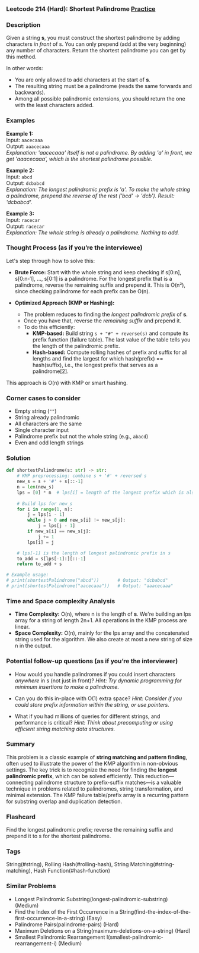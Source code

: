 ### Leetcode 214 (Hard): Shortest Palindrome [Practice](https://leetcode.com/problems/shortest-palindrome)

### Description  
Given a string **s**, you must construct the shortest palindrome by adding characters *in front* of s. You can only prepend (add at the very beginning) any number of characters. Return the shortest palindrome you can get by this method.

In other words:  
- You are only allowed to add characters at the start of **s**.
- The resulting string must be a palindrome (reads the same forwards and backwards).
- Among all possible palindromic extensions, you should return the one with the least characters added.

### Examples  

**Example 1:**  
Input: `aacecaaa`  
Output: `aaacecaaa`  
*Explanation: 'aacecaaa' itself is not a palindrome. By adding 'a' in front, we get 'aaacecaaa', which is the shortest palindrome possible.*

**Example 2:**  
Input: `abcd`  
Output: `dcbabcd`  
*Explanation: The longest palindromic prefix is 'a'. To make the whole string a palindrome, prepend the reverse of the rest ('bcd' → 'dcb'). Result: 'dcbabcd'.*

**Example 3:**  
Input: `racecar`  
Output: `racecar`  
*Explanation: The whole string is already a palindrome. Nothing to add.*

### Thought Process (as if you’re the interviewee)  
Let's step through how to solve this:

- **Brute Force:** Start with the whole string and keep checking if s[0:n], s[0:n-1], ..., s[0:1] is a palindrome. For the longest prefix that is a palindrome, reverse the remaining suffix and prepend it. This is O(n²), since checking palindrome for each prefix can be O(n).

- **Optimized Approach (KMP or Hashing):**
  - The problem reduces to finding the *longest palindromic prefix* of **s**.
  - Once you have that, reverse the *remaining suffix* and prepend it.
  - To do this efficiently:
      - **KMP-based:** Build string `s + "#" + reverse(s)` and compute its prefix function (failure table). The last value of the table tells you the length of the palindromic prefix.
      - **Hash-based:** Compute rolling hashes of prefix and suffix for all lengths and find the largest for which hash(prefix) == hash(suffix), i.e., the longest prefix that serves as a palindrome[2].

This approach is O(n) with KMP or smart hashing.

### Corner cases to consider  
- Empty string (`""`)
- String already palindromic
- All characters are the same
- Single character input
- Palindrome prefix but not the whole string (e.g., `abacd`)
- Even and odd length strings

### Solution

```python
def shortestPalindrome(s: str) -> str:
    # KMP preprocessing: combine s + '#' + reversed s
    new_s = s + '#' + s[::-1]
    n = len(new_s)
    lps = [0] * n  # lps[i] = length of the longest prefix which is also suffix
    
    # Build lps for new_s
    for i in range(1, n):
        j = lps[i - 1]
        while j > 0 and new_s[i] != new_s[j]:
            j = lps[j - 1]
        if new_s[i] == new_s[j]:
            j += 1
        lps[i] = j

    # lps[-1] is the length of longest palindromic prefix in s
    to_add = s[lps[-1]:][::-1]
    return to_add + s

# Example usage:
# print(shortestPalindrome("abcd"))       # Output: "dcbabcd"
# print(shortestPalindrome("aacecaaa"))   # Output: "aaacecaaa"
```

### Time and Space complexity Analysis  

- **Time Complexity:** O(n), where n is the length of **s**. We're building an lps array for a string of length 2n+1. All operations in the KMP process are linear.
- **Space Complexity:** O(n), mainly for the lps array and the concatenated string used for the algorithm. We also create at most a new string of size n in the output.

### Potential follow-up questions (as if you’re the interviewer)  

- How would you handle palindromes if you could insert characters *anywhere* in s (not just in front)?
  *Hint: Try dynamic programming for minimum insertions to make a palindrome.*

- Can you do this in-place with O(1) extra space?
  *Hint: Consider if you could store prefix information within the string, or use pointers.*

- What if you had millions of queries for different strings, and performance is critical?
  *Hint: Think about precomputing or using efficient string matching data structures.*

### Summary
This problem is a classic example of **string matching and pattern finding**, often used to illustrate the power of the KMP algorithm in non-obvious settings. The key trick is to recognize the need for finding the **longest palindromic prefix**, which can be solved efficiently. This reduction—connecting palindrome structure to prefix-suffix matches—is a valuable technique in problems related to palindromes, string transformation, and minimal extension. The KMP failure table/prefix array is a recurring pattern for substring overlap and duplication detection.


### Flashcard
Find the longest palindromic prefix; reverse the remaining suffix and prepend it to s for the shortest palindrome.

### Tags
String(#string), Rolling Hash(#rolling-hash), String Matching(#string-matching), Hash Function(#hash-function)

### Similar Problems
- Longest Palindromic Substring(longest-palindromic-substring) (Medium)
- Find the Index of the First Occurrence in a String(find-the-index-of-the-first-occurrence-in-a-string) (Easy)
- Palindrome Pairs(palindrome-pairs) (Hard)
- Maximum Deletions on a String(maximum-deletions-on-a-string) (Hard)
- Smallest Palindromic Rearrangement I(smallest-palindromic-rearrangement-i) (Medium)